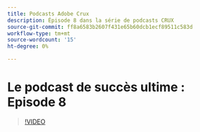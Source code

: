 ```yaml
---
title: Podcasts Adobe Crux
description: Épisode 8 dans la série de podcasts CRUX
source-git-commit: ff8a6583b2607f431e65b60dcb1ecf89511c583d
workflow-type: tm+mt
source-wordcount: '15'
ht-degree: 0%

---
```


# Le podcast de succès ultime : Episode 8

>[!VIDEO](https://video.tv.adobe.com/v/3429404?quality=12learn=on)
